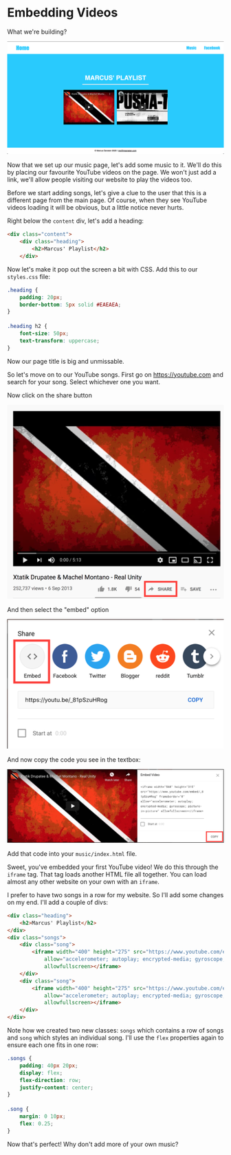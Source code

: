 # Embedding Videos

What we're building?

![Screenshot of completed step](screenshot10.png)

Now that we set up our music page, let's add some music to it. We'll do this by placing our favourite YouTube videos on the page. We won't just add a link, we'll allow people visiting our website to play the videos too.

Before we start adding songs, let's give a clue to the user that this is a different page from the main page. Of course, when they see YouTube videos loading it will be obvious, but a little notice never hurts.

Right below the `content` div, let's add a heading:

```html
<div class="content">
    <div class="heading">
        <h2>Marcus' Playlist</h2>
    </div>
```

Now let's make it pop out the screen a bit with CSS. Add this to our `styles.css` file:

```css
.heading {
    padding: 20px;
    border-bottom: 5px solid #EAEAEA;
}

.heading h2 {
    font-size: 50px;
    text-transform: uppercase;
}
```

Now our page title is big and unmissable.

So let's move on to our YouTube songs. First go on <https://youtube.com> and search for your song. Select whichever one you want.

Now click on the share button

![Image highlighting share button on YouTube video](youtube01.png)

And then select the "embed" option

![Image showing the "Embed" option on a YouTube video](youtube02.png)

And now copy the code you see in the textbox:

![Image showing the "Copy" button so we can get the code to embed a YouTube video](youtube03.png)

Add that code into your `music/index.html` file.

Sweet, you've embedded your first YouTube video! We do this through the `iframe` tag. That tag loads another HTML file all together. You can load almost any other website on your own with an `iframe`.

I prefer to have two songs in a row for my website. So I'll add some changes on my end. I'll add a couple of divs:

```html
<div class="heading">
    <h2>Marcus' Playlist</h2>
</div>
<div class="songs">
    <div class="song">
        <iframe width="400" height="275" src="https://www.youtube.com/embed/_81pSzuHRog" frameborder="0"
            allow="accelerometer; autoplay; encrypted-media; gyroscope; picture-in-picture"
            allowfullscreen></iframe>
    </div>
    <div class="song">
        <iframe width="400" height="275" src="https://www.youtube.com/embed/9bx_r7H7eF8" frameborder="0"
            allow="accelerometer; autoplay; encrypted-media; gyroscope; picture-in-picture"
            allowfullscreen></iframe>
    </div>
</div>
```

Note how we created two new classes: `songs` which contains a row of songs and `song` which styles an individual song. I'll use the `flex` properties again to ensure each one fits in one row:

```css
.songs {
    padding: 40px 20px;
    display: flex;
    flex-direction: row;
    justify-content: center;
}

.song {
    margin: 0 10px;
    flex: 0.25;
}
```

Now that's perfect! Why don't add more of your own music?
